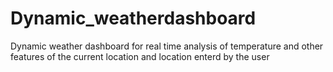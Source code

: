 # Dynamic_weatherdashboard
Dynamic weather dashboard for real time analysis of temperature and other features of the current location and location enterd by the user
